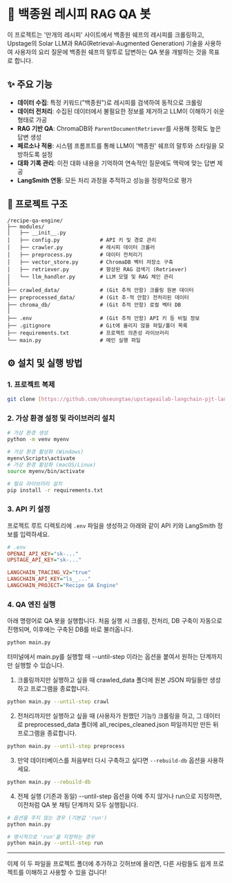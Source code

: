 # 🍳 백종원 레시피 RAG QA 봇

이 프로젝트는 '만개의 레시피' 사이트에서 백종원 쉐프의 레시피를 크롤링하고, Upstage의 Solar LLM과 RAG(Retrieval-Augmented Generation) 기술을 사용하여 사용자의 요리 질문에 백종원 쉐프의 말투로 답변하는 QA 봇을 개발하는 것을 목표로 합니다.

## ✨ 주요 기능

-   **데이터 수집**: 특정 키워드("백종원")로 레시피를 검색하여 동적으로 크롤링
-   **데이터 전처리**: 수집된 데이터에서 불필요한 정보를 제거하고 LLM이 이해하기 쉬운 형태로 가공
-   **RAG 기반 QA**: ChromaDB와 `ParentDocumentRetriever`를 사용해 정확도 높은 답변 생성
-   **페르소나 적용**: 시스템 프롬프트를 통해 LLM이 '백종원' 쉐프의 말투와 스타일을 모방하도록 설정
-   **대화 기록 관리**: 이전 대화 내용을 기억하여 연속적인 질문에도 맥락에 맞는 답변 제공
-   **LangSmith 연동**: 모든 처리 과정을 추적하고 성능을 정량적으로 평가

## 📂 프로젝트 구조

```
/recipe-qa-engine/
├── modules/
│   ├── __init__.py
│   ├── config.py             # API 키 및 경로 관리
│   ├── crawler.py            # 레시피 데이터 크롤러
│   ├── preprocess.py         # 데이터 전처리기
│   ├── vector_store.py       # ChromaDB 벡터 저장소 구축
│   ├── retriever.py          # 향상된 RAG 검색기 (Retriever)
│   └── llm_handler.py        # LLM 모델 및 RAG 체인 관리
│
├── crawled_data/             # (Git 추적 안함) 크롤링 원본 데이터
├── preprocessed_data/        # (Git 추-적 안함) 전처리된 데이터
├── chroma_db/                # (Git 추적 안함) 로컬 벡터 DB
│
├── .env                      # (Git 추적 안함) API 키 등 비밀 정보
├── .gitignore                # Git에 올리지 않을 파일/폴더 목록
├── requirements.txt          # 프로젝트 의존성 라이브러리
└── main.py                   # 메인 실행 파일
```

## ⚙️ 설치 및 실행 방법

### 1. 프로젝트 복제

```bash
git clone [https://github.com/ohseungtae/upstageailab-langchain-pjt-langchain_3.git](hhttps://github.com/ohseungtae/upstageailab-langchain-pjt-langchain_3.git)

```

### 2. 가상 환경 설정 및 라이브러리 설치

```bash
# 가상 환경 생성
python -m venv myenv

# 가상 환경 활성화 (Windows)
myenv\Scripts\activate
# 가상 환경 활성화 (macOS/Linux)
source myenv/bin/activate

# 필요 라이브러리 설치
pip install -r requirements.txt
```

### 3. API 키 설정

프로젝트 루트 디렉토리에 `.env` 파일을 생성하고 아래와 같이 API 키와 LangSmith 정보를 입력하세요.

```ini
# .env
OPENAI_API_KEY="sk-..."
UPSTAGE_API_KEY="sk-..."

LANGCHAIN_TRACING_V2="true"
LANGCHAIN_API_KEY="ls__..."
LANGCHAIN_PROJECT="Recipe QA Engine"
```

### 4. QA 엔진 실행

아래 명령어로 QA 봇을 실행합니다. 처음 실행 시 크롤링, 전처리, DB 구축이 자동으로 진행되며, 이후에는 구축된 DB를 바로 불러옵니다.

```bash
python main.py
```
터미널에서 main.py를 실행할 때 --until-step 이라는 옵션을 붙여서 원하는 단계까지만 실행할 수 있습니다.

1. 크롤링까지만 실행하고 싶을 때
crawled_data 폴더에 원본 JSON 파일들만 생성하고 프로그램을 종료합니다.
```bash
python main.py --until-step crawl
```

2. 전처리까지만 실행하고 싶을 때 (사용자가 원했던 기능!)
크롤링을 하고, 그 데이터로 preprocessed_data 폴더에 all_recipes_cleaned.json 파일까지만 만든 뒤 프로그램을 종료합니다.

```bash
python main.py --until-step preprocess
```

3. 만약 데이터베이스를 처음부터 다시 구축하고 싶다면 `--rebuild-db` 옵션을 사용하세요.

```bash
python main.py --rebuild-db
```

4. 전체 실행 (기존과 동일)
--until-step 옵션을 아예 주지 않거나 run으로 지정하면, 이전처럼 QA 봇 채팅 단계까지 모두 실행됩니다.

```bash
# 옵션을 주지 않는 경우 (기본값 'run')
python main.py

# 명시적으로 'run'을 지정하는 경우
python main.py --until-step run
```


---
이제 이 두 파일을 프로젝트 폴더에 추가하고 깃허브에 올리면, 다른 사람들도 쉽게 프로젝트를 이해하고 사용할 수 있을 겁니다!
